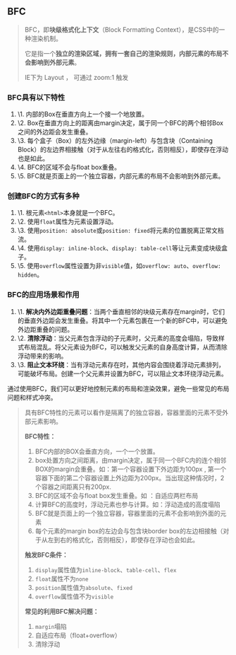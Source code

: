 ## BFC

> BFC，即**块级格式化上下文**（Block Formatting Context），是CSS中的一种渲染机制。
>
> 它是指一个**独立的渲染区域，拥有一套自己的渲染规则，内部元素的布局不会影响到外部元素**。
>
> IE下为 Layout ， 可通过 zoom:1 触发

### BFC具有以下特性

1. \1. 内部的Box在垂直方向上一个接一个地放置。
2. \2. Box在垂直方向上的距离由margin决定，属于同一个BFC的两个相邻Box之间的外边距会发生重叠。
3. \3. 每个盒子（Box）的左外边缘（margin-left）与包含块（Containing Block）的左边界相接触（对于从左往右的格式化，否则相反），即使存在浮动也是如此。
4. \4. BFC的区域不会与float box重叠。
5. \5. BFC就是页面上的一个独立容器，内部元素的布局不会影响到外部元素。

### 创建BFC的方式有多种

1. \1. 根元素`<html>`本身就是一个BFC。
2. \2. 使用`float`属性为元素设置浮动。
3. \3. 使用`position: absolute`或`position: fixed`将元素的位置脱离正常文档流。
4. \4. 使用`display: inline-block`、`display: table-cell`等让元素变成块级盒子。
5. \5. 使用`overflow`属性设置为非`visible`值，如`overflow: auto`、`overflow: hidden`。

### BFC的应用场景和作用

1. \1. **解决内外边距重叠问题**：当两个垂直相邻的块级元素存在margin时，它们的垂直外边距会发生重叠。将其中一个元素包裹在一个新的BFC中，可以避免外边距重叠的问题。
2. \2. **清除浮动**：当父元素包含浮动的子元素时，父元素的高度会塌陷，导致样式布局混乱。将父元素设为BFC，可以触发父元素的自身高度计算，从而清除浮动带来的影响。
3. \3. **阻止文本环绕**：当有浮动元素存在时，其他内容会围绕着浮动元素排列，可能破坏布局。创建一个父元素并设置为BFC，可以阻止文本环绕浮动元素。

通过使用BFC，我们可以更好地控制元素的布局和渲染效果，避免一些常见的布局问题和样式冲突。

> 具有BFC特性的元素可以看作是隔离了的独立容器，容器里面的元素不受外部元素影响。
>
> **BFC特性：**
>
> 1. BFC内部的BOX会垂直方向，一个一个放置。
> 2. box处置方向之间距离，由margin决定，属于同一个BFC内的连个相邻BOX的margin会重叠。如：第一个容器设置下外边距为100px , 第一个容器下面的第二个容器设置上外边距为200px。当出现这种情况时，2个容器之间距离只有200px.
> 3. BFC的区域不会与float box发生重叠。如 ：自适应两栏布局
> 4. 计算BFC的高度时，浮动元素也参与计算。如：浮动造成的高度塌陷
> 5. BFC就是页面上的一个独立容器，容器里面的元素不会影响到外面的元素
> 6. 每个元素的margin box的左边会与包含块border box的左边相接触（对于从左到右的格式化，否则相反），即使存在浮动也会如此。
>
> **触发BFC条件：**
>
> 1. `display`属性值为`inline-block`、`table-cell`、`flex`
> 2. `float`属性不为`none`
> 3. `position`属性值为`absolute`、`fixed`
> 4. `overflow`属性值不为`visible`
>
> **常见的利用BFC解决问题：**
>
> 1. `margin`塌陷
> 2. 自适应布局（float+overflow）
> 3. 清除浮动